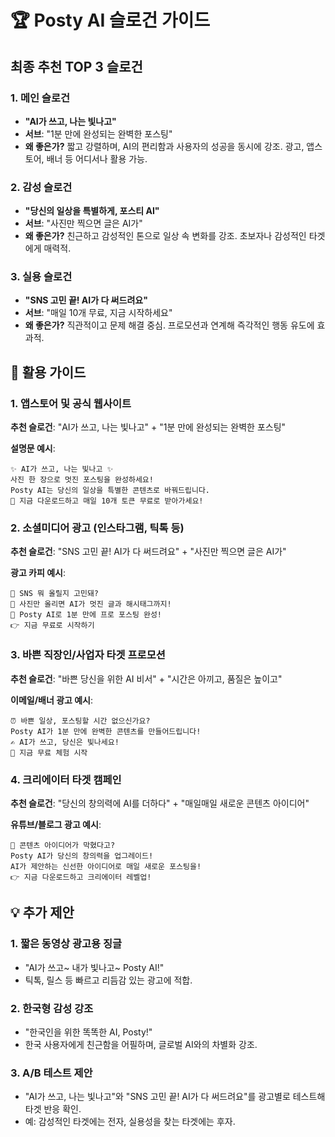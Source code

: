 # 🏆 Posty AI 슬로건 가이드

## 최종 추천 TOP 3 슬로건

### 1. **메인 슬로건**
- **"AI가 쓰고, 나는 빛나고"**
- **서브**: "1분 만에 완성되는 완벽한 포스팅"
- **왜 좋은가?** 짧고 강렬하며, AI의 편리함과 사용자의 성공을 동시에 강조. 광고, 앱스토어, 배너 등 어디서나 활용 가능.

### 2. **감성 슬로건**
- **"당신의 일상을 특별하게, 포스티 AI"**
- **서브**: "사진만 찍으면 글은 AI가"
- **왜 좋은가?** 친근하고 감성적인 톤으로 일상 속 변화를 강조. 초보자나 감성적인 타겟에게 매력적.

### 3. **실용 슬로건**
- **"SNS 고민 끝! AI가 다 써드려요"**
- **서브**: "매일 10개 무료, 지금 시작하세요"
- **왜 좋은가?** 직관적이고 문제 해결 중심. 프로모션과 연계해 즉각적인 행동 유도에 효과적.

## 📌 활용 가이드

### 1. 앱스토어 및 공식 웹사이트
**추천 슬로건**: "AI가 쓰고, 나는 빛나고" + "1분 만에 완성되는 완벽한 포스팅"

**설명문 예시**:
```
✨ AI가 쓰고, 나는 빛나고 ✨
사진 한 장으로 멋진 포스팅을 완성하세요!
Posty AI는 당신의 일상을 특별한 콘텐츠로 바꿔드립니다.
🎁 지금 다운로드하고 매일 10개 토큰 무료로 받아가세요!
```

### 2. 소셜미디어 광고 (인스타그램, 틱톡 등)
**추천 슬로건**: "SNS 고민 끝! AI가 다 써드려요" + "사진만 찍으면 글은 AI가"

**광고 카피 예시**:
```
🤔 SNS 뭐 올릴지 고민돼?
📸 사진만 올리면 AI가 멋진 글과 해시태그까지!
💫 Posty AI로 1분 만에 프로 포스팅 완성!
👉 지금 무료로 시작하기
```

### 3. 바쁜 직장인/사업자 타겟 프로모션
**추천 슬로건**: "바쁜 당신을 위한 AI 비서" + "시간은 아끼고, 품질은 높이고"

**이메일/배너 광고 예시**:
```
⏰ 바쁜 일상, 포스팅할 시간 없으신가요?
Posty AI가 1분 만에 완벽한 콘텐츠를 만들어드립니다!
✍️ AI가 쓰고, 당신은 빛나세요!
🎯 지금 무료 체험 시작
```

### 4. 크리에이터 타겟 캠페인
**추천 슬로건**: "당신의 창의력에 AI를 더하다" + "매일매일 새로운 콘텐츠 아이디어"

**유튜브/블로그 광고 예시**:
```
🎨 콘텐츠 아이디어가 막혔다고?
Posty AI가 당신의 창의력을 업그레이드!
AI가 제안하는 신선한 아이디어로 매일 새로운 포스팅을!
👉 지금 다운로드하고 크리에이터 레벨업!
```

## 💡 추가 제안

### 1. 짧은 동영상 광고용 징글
- "AI가 쓰고~ 내가 빛나고~ Posty AI!"
- 틱톡, 릴스 등 빠르고 리듬감 있는 광고에 적합.

### 2. 한국형 감성 강조
- "한국인을 위한 똑똑한 AI, Posty!"
- 한국 사용자에게 친근함을 어필하며, 글로벌 AI와의 차별화 강조.

### 3. A/B 테스트 제안
- "AI가 쓰고, 나는 빛나고"와 "SNS 고민 끝! AI가 다 써드려요"를 광고별로 테스트해 타겟 반응 확인.
- 예: 감성적인 타겟에는 전자, 실용성을 찾는 타겟에는 후자.

